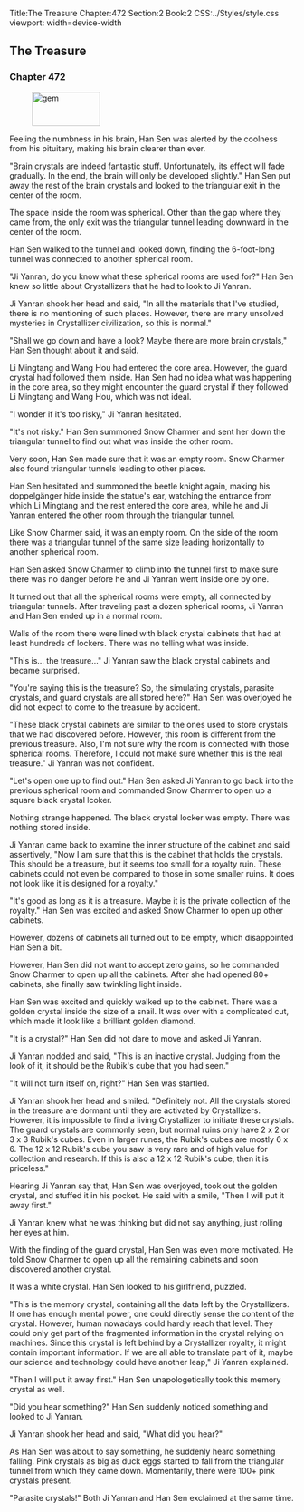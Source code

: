 Title:The Treasure 
Chapter:472 
Section:2 
Book:2 
CSS:../Styles/style.css 
viewport: width=device-width
  
## The Treasure
### Chapter 472 
<figure>
	<img src="../Images/gem.gif" alt="gem" id="gem" width="120" height="60" />
</figure>
  

  
  Feeling the numbness in his brain, Han Sen was alerted by the coolness from his pituitary, making his brain clearer than ever.

"Brain crystals are indeed fantastic stuff. Unfortunately, its effect will fade gradually. In the end, the brain will only be developed slightly." Han Sen put away the rest of the brain crystals and looked to the triangular exit in the center of the room.

The space inside the room was spherical. Other than the gap where they came from, the only exit was the triangular tunnel leading downward in the center of the room.

Han Sen walked to the tunnel and looked down, finding the 6-foot-long tunnel was connected to another spherical room.

"Ji Yanran, do you know what these spherical rooms are used for?" Han Sen knew so little about Crystallizers that he had to look to Ji Yanran.

Ji Yanran shook her head and said, "In all the materials that I've studied, there is no mentioning of such places. However, there are many unsolved mysteries in Crystallizer civilization, so this is normal."

"Shall we go down and have a look? Maybe there are more brain crystals," Han Sen thought about it and said.

Li Mingtang and Wang Hou had entered the core area. However, the guard crystal had followed them inside. Han Sen had no idea what was happening in the core area, so they might encounter the guard crystal if they followed Li Mingtang and Wang Hou, which was not ideal.

"I wonder if it's too risky," Ji Yanran hesitated.

"It's not risky." Han Sen summoned Snow Charmer and sent her down the triangular tunnel to find out what was inside the other room.

Very soon, Han Sen made sure that it was an empty room. Snow Charmer also found triangular tunnels leading to other places.

Han Sen hesitated and summoned the beetle knight again, making his doppelgänger hide inside the statue's ear, watching the entrance from which Li Mingtang and the rest entered the core area, while he and Ji Yanran entered the other room through the triangular tunnel.

Like Snow Charmer said, it was an empty room. On the side of the room there was a triangular tunnel of the same size leading horizontally to another spherical room.

Han Sen asked Snow Charmer to climb into the tunnel first to make sure there was no danger before he and Ji Yanran went inside one by one.

It turned out that all the spherical rooms were empty, all connected by triangular tunnels. After traveling past a dozen spherical rooms, Ji Yanran and Han Sen ended up in a normal room.

Walls of the room there were lined with black crystal cabinets that had at least hundreds of lockers. There was no telling what was inside.

"This is… the treasure…" Ji Yanran saw the black crystal cabinets and became surprised.

"You're saying this is the treasure? So, the simulating crystals, parasite crystals, and guard crystals are all stored here?" Han Sen was overjoyed he did not expect to come to the treasure by accident.

"These black crystal cabinets are similar to the ones used to store crystals that we had discovered before. However, this room is different from the previous treasure. Also, I'm not sure why the room is connected with those spherical rooms. Therefore, I could not make sure whether this is the real treasure." Ji Yanran was not confident.

"Let's open one up to find out." Han Sen asked Ji Yanran to go back into the previous spherical room and commanded Snow Charmer to open up a square black crystal lcoker.

Nothing strange happened. The black crystal locker was empty. There was nothing stored inside.

Ji Yanran came back to examine the inner structure of the cabinet and said assertively, "Now I am sure that this is the cabinet that holds the crystals. This should be a treasure, but it seems too small for a royalty ruin. These cabinets could not even be compared to those in some smaller ruins. It does not look like it is designed for a royalty."

"It's good as long as it is a treasure. Maybe it is the private collection of the royalty." Han Sen was excited and asked Snow Charmer to open up other cabinets.

However, dozens of cabinets all turned out to be empty, which disappointed Han Sen a bit.

However, Han Sen did not want to accept zero gains, so he commanded Snow Charmer to open up all the cabinets. After she had opened 80+ cabinets, she finally saw twinkling light inside.

Han Sen was excited and quickly walked up to the cabinet. There was a golden crystal inside the size of a snail. It was over with a complicated cut, which made it look like a brilliant golden diamond.

"It is a crystal?" Han Sen did not dare to move and asked Ji Yanran.

Ji Yanran nodded and said, "This is an inactive crystal. Judging from the look of it, it should be the Rubik's cube that you had seen."

"It will not turn itself on, right?" Han Sen was startled.

Ji Yanran shook her head and smiled. "Definitely not. All the crystals stored in the treasure are dormant until they are activated by Crystallizers. However, it is impossible to find a living Crystallizer to initiate these crystals. The guard crystals are commonly seen, but normal ruins only have 2 x 2 or 3 x 3 Rubik's cubes. Even in larger runes, the Rubik's cubes are mostly 6 x 6. The 12 x 12 Rubik's cube you saw is very rare and of high value for collection and research. If this is also a 12 x 12 Rubik's cube, then it is priceless."

Hearing Ji Yanran say that, Han Sen was overjoyed, took out the golden crystal, and stuffed it in his pocket. He said with a smile, "Then I will put it away first."

Ji Yanran knew what he was thinking but did not say anything, just rolling her eyes at him.

With the finding of the guard crystal, Han Sen was even more motivated. He told Snow Charmer to open up all the remaining cabinets and soon discovered another crystal.

It was a white crystal. Han Sen looked to his girlfriend, puzzled.

"This is the memory crystal, containing all the data left by the Crystallizers. If one has enough mental power, one could directly sense the content of the crystal. However, human nowadays could hardly reach that level. They could only get part of the fragmented information in the crystal relying on machines. Since this crystal is left behind by a Crystallizer royalty, it might contain important information. If we are all able to translate part of it, maybe our science and technology could have another leap," Ji Yanran explained.

"Then I will put it away first." Han Sen unapologetically took this memory crystal as well.

"Did you hear something?" Han Sen suddenly noticed something and looked to Ji Yanran.

Ji Yanran shook her head and said, "What did you hear?"

As Han Sen was about to say something, he suddenly heard something falling. Pink crystals as big as duck eggs started to fall from the triangular tunnel from which they came down. Momentarily, there were 100+ pink crystals present.

"Parasite crystals!" Both Ji Yanran and Han Sen exclaimed at the same time.
